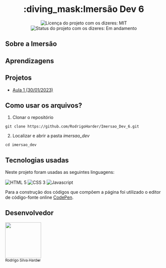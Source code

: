 <h1 align="center">:diving_mask:Imersão Dev 6</h1>

<div>
  <p align="center">
    <img alt="Licença do projeto com os dizeres: MIT" src="https://img.shields.io/github/license/RodrigoHarder/Barbearia-Alura.svg">
    <img alt="Status do projeto com os dizeres: Em andamento" src="https://img.shields.io/static/v1?label=Status&message=Em desenvolvimento &color=orange">
  </p>
</div>

## **Sobre a Imersão**


## **Aprendizagens** 


## **Projetos**

* [Aula 1 (30/01/2023)](https://github.com/RodrigoHarder/Imersao_Dev_6/tree/aula_1)

## **Como usar os arquivos?**

1. Clonar o repositório

```
git clone https://github.com/RodrigoHarder/Imersao_Dev_6.git
```
2. Localizar e abrir a pasta *imersao_dev*

```
cd imersao_dev
```

## **Tecnologias usadas**

Neste projeto foram usadas as seguintes linguagens:

<p>
 <img align="center" alt="HTML 5" src="https://img.shields.io/badge/HTML5-E34F26?style=for-the-badge&logo=html5&logoColor=white"> 
 <img align="center" alt="CSS 3" src="https://img.shields.io/badge/CSS3-1572B6?style=for-the-badge&logo=css3&logoColor=white">
 <img align="center" alt="Javascript" src="https://img.shields.io/badge/JavaScript-323330?style=for-the-badge&logo=javascript&logoColor=F7DF1E">
</p>

Para a construção dos códigos que compõem a página foi utilizado o editor de código-fonte online [CodePen](https://codepen.io/).

## Desenvolvedor

[<img src="https://avatars.githubusercontent.com/u/114362538?v=4" width=115><br><sub>Rodrigo Silva Harder</sub>](https://github.com/RodrigoHarder)
